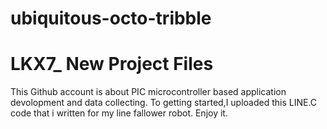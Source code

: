 # ubiquitous-octo-tribble
# LKX7_ New Project Files
This Github account is about PIC microcontroller based application devolopment and data collecting.
To getting started,I uploaded this LINE.C code that i written for my line fallower robot.
Enjoy it.

